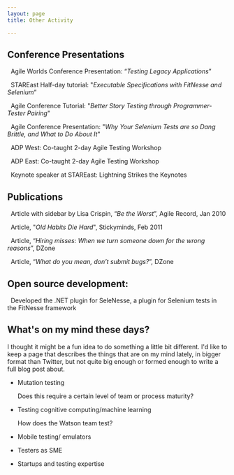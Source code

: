 ```yaml
---
layout: page
title: Other Activity

---
```


Conference Presentations
--------------------------------
&nbsp;&nbsp;Agile Worlds Conference Presentation: “*Testing Legacy Applications*”

&nbsp;&nbsp;STAREast Half-day tutorial: "*Executable Specifications with FitNesse and Selenium*”

&nbsp;&nbsp;Agile Conference Tutorial:  "*Better Story Testing through Programmer-Tester Pairing*"

&nbsp;&nbsp;Agile Conference Presentation: "*Why Your Selenium Tests are so Dang Brittle, and What to Do About It*"

&nbsp;&nbsp;ADP West:  Co-taught 2-day Agile Testing Workshop

&nbsp;&nbsp;ADP East:  Co-taught 2-day Agile Testing Workshop

&nbsp;&nbsp;Keynote speaker at STAREast: Lightning Strikes the Keynotes

Publications
--------------------------------
&nbsp;&nbsp;Article with sidebar by Lisa Crispin, “*Be the Worst*”, Agile Record, Jan 2010

&nbsp;&nbsp;Article, "*Old Habits Die Hard*", Stickyminds, Feb 2011

&nbsp;&nbsp;Article, “*Hiring misses: When we turn someone down for the wrong reasons*”, DZone

&nbsp;&nbsp;Article, “*What do you mean, don’t submit bugs?*”, DZone


Open source development:
--------------------------------
&nbsp;&nbsp;Developed the .NET plugin for SeleNesse, a plugin for Selenium tests in the FitNesse framework


What's on my mind these days?
--------------------------------

I thought it might be a fun idea to do something a little bit different.  I'd like to keep a page that describes the things that are on my mind lately, in bigger format than Twitter, but not quite big enough or formed enough to write a full blog post about.

* Mutation testing

  Does this require a certain level of team or process maturity?

* Testing cognitive computing/machine learning

  How does the Watson team test?

* Mobile testing/ emulators

* Testers as SME

* Startups and testing expertise
